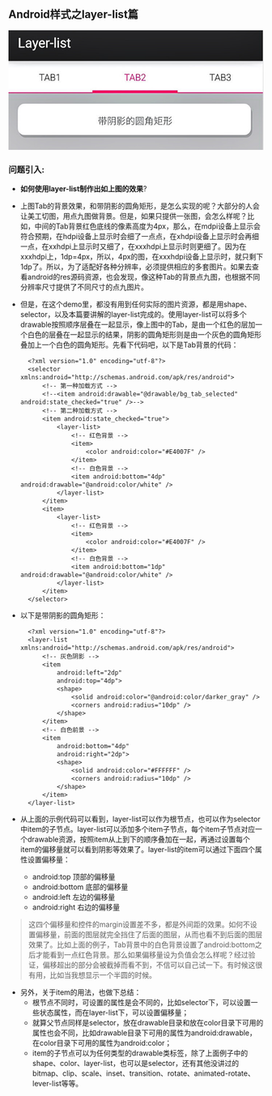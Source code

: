 ## Android样式之layer-list篇
![](img/layer-list.jpeg)

### 问题引入:
* **如何使用layer-list制作出如上图的效果**?

* 上图Tab的背景效果，和带阴影的圆角矩形，是怎么实现的呢？大部分的人会让美工切图，用点九图做背景。但是，如果只提供一张图，会怎么样呢？比如，中间的Tab背景红色底线的像素高度为4px，那么，在mdpi设备上显示会符合预期，在hdpi设备上显示时会细了一点点，在xhdpi设备上显示时会再细一点，在xxhdpi上显示时又细了，在xxxhdpi上显示时则更细了。因为在xxxhdpi上，1dp=4px，所以，4px的图，在xxxhdpi设备上显示时，就只剩下1dp了。所以，为了适配好各种分辨率，必须提供相应的多套图片。如果去查看android的res源码资源，也会发现，像这种Tab的背景点九图，也根据不同分辨率尺寸提供了不同尺寸的点九图片。

* 但是，在这个demo里，都没有用到任何实际的图片资源，都是用shape、selector，以及本篇要讲解的layer-list完成的。使用layer-list可以将多个drawable按照顺序层叠在一起显示，像上图中的Tab，是由一个红色的层加一个白色的层叠在一起显示的结果，阴影的圆角矩形则是由一个灰色的圆角矩形叠加上一个白色的圆角矩形。先看下代码吧，以下是Tab背景的代码：

		<?xml version="1.0" encoding="utf-8"?>
		<selector xmlns:android="http://schemas.android.com/apk/res/android">
		    <!-- 第一种加载方式 -->
		    <!--<item android:drawable="@drawable/bg_tab_selected" android:state_checked="true" />-->
		    <!-- 第二种加载方式 -->
		    <item android:state_checked="true">
		        <layer-list>
		            <!-- 红色背景 -->
		            <item>
		                <color android:color="#E4007F" />
		            </item>
		            <!-- 白色背景 -->
		            <item android:bottom="4dp" android:drawable="@android:color/white" />
		        </layer-list>
		    </item>
		    <item>
		        <layer-list>
		            <!-- 红色背景 -->
		            <item>
		                <color android:color="#E4007F" />
		            </item>
		            <!-- 白色背景 -->
		            <item android:bottom="1dp" android:drawable="@android:color/white" />
		        </layer-list>
		    </item>
		</selector>
* 以下是带阴影的圆角矩形：

		<?xml version="1.0" encoding="utf-8"?>
		<layer-list xmlns:android="http://schemas.android.com/apk/res/android">
		    <!-- 灰色阴影 -->
		    <item
		        android:left="2dp"
		        android:top="4dp">
		        <shape>
		            <solid android:color="@android:color/darker_gray" />
		            <corners android:radius="10dp" />
		        </shape>
		    </item>
		    <!-- 白色前景 -->
		    <item
		        android:bottom="4dp"
		        android:right="2dp">
		        <shape>
		            <solid android:color="#FFFFFF" />
		            <corners android:radius="10dp" />
		        </shape>
		    </item>
		</layer-list>
* 从上面的示例代码可以看到，layer-list可以作为根节点，也可以作为selector中item的子节点。layer-list可以添加多个item子节点，每个item子节点对应一个drawable资源，按照item从上到下的顺序叠加在一起，再通过设置每个item的偏移量就可以看到阴影等效果了。layer-list的item可以通过下面四个属性设置偏移量：
	* android:top 顶部的偏移量
	* android:bottom 底部的偏移量
	* android:left 左边的偏移量
	* android:right 右边的偏移量
> 这四个偏移量和控件的margin设置差不多，都是外间距的效果。如何不设置偏移量，前面的图层就完全挡住了后面的图层，从而也看不到后面的图层效果了。比如上面的例子，Tab背景中的白色背景设置了android:bottom之后才能看到一点红色背景。那么如果偏移量设为负值会怎么样呢？经过验证，偏移超出的部分会被截掉而看不到，不信可以自己试一下。有时候这很有用，比如当我想显示一个半圆的时候。

* 另外，关于item的用法，也做下总结：
	* 根节点不同时，可设置的属性是会不同的，比如selector下，可以设置一些状态属性，而在layer-list下，可以设置偏移量；
	* 就算父节点同样是selector，放在drawable目录和放在color目录下可用的属性也会不同，比如drawable目录下可用的属性为android:drawable，在color目录下可用的属性为android:color；
	* item的子节点可以为任何类型的drawable类标签，除了上面例子中的shape、color、layer-list，也可以是selector，还有其他没讲过的bitmap、clip、scale、inset、transition、rotate、animated-rotate、lever-list等等。
